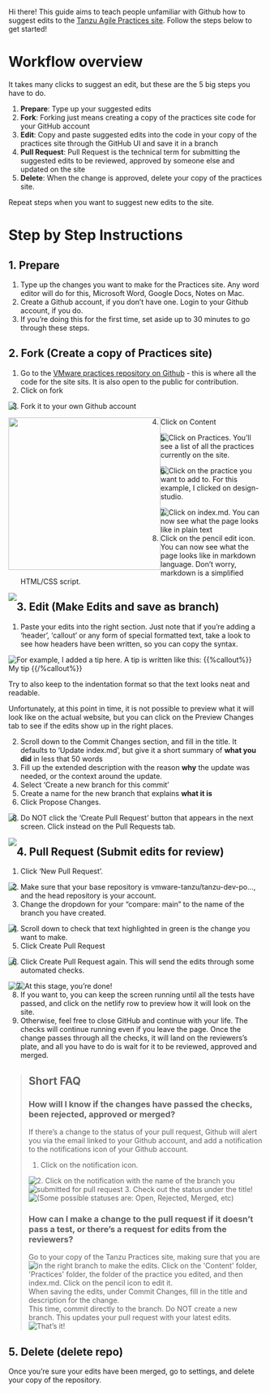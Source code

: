 
Hi there! This guide aims to teach people unfamiliar with Github how to suggest edits to the [Tanzu Agile Practices site](https://tanzu.vmware.com/developer/practices/). Follow the steps below to get started!


# Workflow overview

It takes many clicks to suggest an edit, but these are the 5 big steps you have to do.

1. **Prepare**: Type up your suggested edits 
2. **Fork**: Forking just means creating a copy of the practices site code for your GitHub account
3. **Edit**: Copy and paste suggested edits into the code in your copy of the practices site through the GitHub UI and save it in a branch
4. **Pull Request**: Pull Request is the technical term for submitting the suggested edits to be reviewed, approved by someone else and updated on the site
5. **Delete**: When the change is approved, delete your copy of the practices site.

Repeat steps when you want to suggest new edits to the site.

# Step by Step Instructions 

## 1. Prepare
1. Type up the changes you want to make for the Practices site. Any word editor will do for this, Microsoft Word, Google Docs, Notes on Mac.
2. Create a Github account, if you don’t have one. Login to your Github account, if you do.
3. If you’re doing this for the first time, set aside up to 30 minutes to go through these steps.

## 2. Fork (Create a copy of Practices site)
1. Go to the [VMware practices repository on Github](https://github.com/vmware-tanzu/tanzu-dev-portal/tree/main/content/practices) - this is where all the code for the site sits. It is also open to the public for contribution. 
2.  Click on fork

<img style="float: left;" src="https://github.com/Weimankow/tanzu-dev-portal/blob/Guide-for-Contributors-New-to-Github/Images%20for%20Guide/Click%20on%20Fork.png" />

3. Fork it to your own Github account
<img style="float: left;" width="300"  src="https://github.com/Weimankow/tanzu-dev-portal/blob/Guide-for-Contributors-New-to-Github/Images%20for%20Guide/Fork%20to%20your%20own%20Github%20account.png" />

4. Click on Content

<img style="float: left;" src="https://github.com/Weimankow/tanzu-dev-portal/blob/Guide-for-Contributors-New-to-Github/Images%20for%20Guide/Click%20on%20Content.png"  />

5. Click on Practices. You’ll see a list of all the practices currently on the site.
<img style="float: left;" src="https://github.com/Weimankow/tanzu-dev-portal/blob/Guide-for-Contributors-New-to-Github/Images%20for%20Guide/Click%20on%20Practices.png" />

6. Click on the practice you want to add to. For this example, I clicked on design-studio.
<img style="float: left;" src="https://github.com/Weimankow/tanzu-dev-portal/blob/Guide-for-Contributors-New-to-Github/Images%20for%20Guide/Click%20on%20the%20practice%20you%20want%20to%20edit.png"  />

7. Click on index.md. You can now see what the page looks like in plain text
8. Click on the pencil edit icon. You can now see what the page looks like in markdown language. Don’t worry, markdown is a simplified HTML/CSS script. 
<img style="float: left;" src="https://github.com/Weimankow/tanzu-dev-portal/blob/Guide-for-Contributors-New-to-Github/Images%20for%20Guide/Click%20on%20Edit%20icon.png" />

## 3. Edit (Make Edits and save as branch)

1. Paste your edits into the right section. Just note that if you’re adding a ‘header’, ‘callout’ or any form of special formatted text, take a look to see how headers have been written, so you can copy the syntax. 

<img style="float: left;" src="https://github.com/Weimankow/tanzu-dev-portal/blob/Guide-for-Contributors-New-to-Github/Images%20for%20Guide/Edit%201.png" />

For example, I added a tip here. A tip is written like this:
 {{%callout%}}
My tip
 {{/%callout%}}

Try to also keep to the indentation format so that the text looks neat and readable.

Unfortunately, at this point in time, it is not possible to preview what it will look like on the actual website, but you can click on the Preview Changes tab to see if the edits show up in the right places. 

2. Scroll down to the Commit Changes section, and fill in the title. It defaults to ‘Update index.md’, but give it a short summary of **what you did** in less that 50 words
3. Fill up the extended description with the reason **why** the update was needed, or the context around the update.
4. Select ‘Create a new branch for this commit’
5. Create a name for the new branch that explains **what it is** 
6. Click Propose Changes. 

<img style="float: left;" src="https://github.com/Weimankow/tanzu-dev-portal/blob/Guide-for-Contributors-New-to-Github/Images%20for%20Guide/Edit%202-6.png" />


8. Do NOT click the ‘Create Pull Request’ button that appears in the next screen. Click instead on the Pull Requests tab. 

<img style="float: left;" src="https://github.com/Weimankow/tanzu-dev-portal/blob/Guide-for-Contributors-New-to-Github/Images%20for%20Guide/Edit%207.png" />

## 4. Pull Request (Submit edits for review)

1. Click ‘New Pull Request’. 
<img style="float: left;" src="https://github.com/Weimankow/tanzu-dev-portal/blob/Guide-for-Contributors-New-to-Github/Images%20for%20Guide/PR%201.png" />

2. Make sure that your base repository is vmware-tanzu/tanzu-dev-po..., and the head repository is your account.
3. Change the dropdown for your “compare: main” to the name of the branch you have created. 
<img style="float: left;" src="https://github.com/Weimankow/tanzu-dev-portal/blob/Guide-for-Contributors-New-to-Github/Images%20for%20Guide/PR2-3.png" />

4. Scroll down to check that text highlighted in green is the change you want to make. 
5. Click Create Pull Request
<img style="float: left;" src="https://github.com/Weimankow/tanzu-dev-portal/blob/Guide-for-Contributors-New-to-Github/Images%20for%20Guide/PR5.png" />

6. Click Create Pull Request again. This will send the edits through some automated checks. 
<img style="float: left;" src="https://github.com/Weimankow/tanzu-dev-portal/blob/Guide-for-Contributors-New-to-Github/Images%20for%20Guide/PR6.png" />
<img style="float: left;" src="https://github.com/Weimankow/tanzu-dev-portal/blob/Guide-for-Contributors-New-to-Github/Images%20for%20Guide/PR%207%20-%20checks.png" />

7. At this stage, you’re done! 
8. If you want to, you can keep the screen running until all the tests have passed, and click on the netlify row to preview how it will look on the site.
9. Otherwise, feel free to close GitHub and continue with your life. The checks will continue running even if you leave the page. Once the change passes through all the checks, it will land on the reviewers’s plate, and all you have to do is wait for it to be reviewed, approved and merged. 

> ## Short FAQ
>
> ### How will I know if the changes have passed the checks, been rejected, approved or merged?
> If there’s a change to the status of your pull request, Github will alert you via the email linked to your Github account, and add a notification to the  notifications icon of your Github account. 
> 1. Click on the notification icon.
><img style="float: left;" src="https://github.com/Weimankow/tanzu-dev-portal/blob/Guide-for-Contributors-New-to-Github/Images%20for%20Guide/Notification%201.png"/>
> 2. Click on the notification with the name of the branch you submitted for pull request
><img style="float: left;" src="https://github.com/Weimankow/tanzu-dev-portal/blob/Guide-for-Contributors-New-to-Github/Images%20for%20Guide/Notification%202.png"/>
> 3. Check out the status under the title! (Some possible statuses are: Open, Rejected, Merged, etc)
><img style="float: left;" src="https://github.com/Weimankow/tanzu-dev-portal/blob/Guide-for-Contributors-New-to-Github/Images%20for%20Guide/Notification%203.png"/>
> 
> ### How can I make a change to the pull request if it doesn’t pass a test, or there’s a request for edits from the reviewers?
> Go to your copy of the Tanzu Practices site, making sure that you are in the right branch to make the edits.
> <img style="float: left;" src="https://github.com/Weimankow/tanzu-dev-portal/blob/Guide-for-Contributors-New-to-Github/Images%20for%20Guide/MkChanges%201.png" />
> Click on the 'Content' folder, 'Practices' folder, the folder of the practice you edited, and then index.md. Click on the pencil icon to edit it.  
> When saving the edits, under Commit Changes, fill in the title and description for the change.  
> This time, commit directly to the branch. Do NOT create a new branch. This updates your pull request with your latest edits.   
> <img style="float: left;" src="https://github.com/Weimankow/tanzu-dev-portal/blob/Guide-for-Contributors-New-to-Github/Images%20for%20Guide/MkChanges%202.png" />
> That’s it!

## 5. Delete (delete repo)

Once you’re sure your edits have been merged, go to settings, and delete your copy of the repository. 

